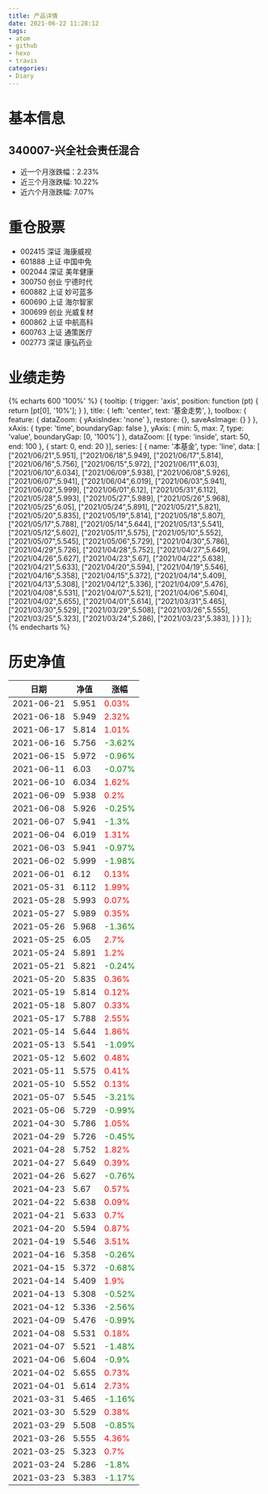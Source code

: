 ```yaml
---
title: 产品详情
date: 2021-06-22 11:28:12
tags:
- atom
- github
- hexo
- travis
categories:
- Diary
---
```


# 基本信息
## 340007-兴全社会责任混合
- 近一个月涨跌幅：2.23%
- 近三个月涨跌幅: 10.22%
- 近六个月涨跌幅: 7.07%

# 重仓股票
- 002415 深证 海康威视
- 601888 上证 中国中免
- 002044 深证 美年健康
- 300750 创业 宁德时代
- 600882 上证 妙可蓝多
- 600690 上证 海尔智家
- 300699 创业 光威复材
- 600862 上证 中航高科
- 600763 上证 通策医疗
- 002773 深证 康弘药业
# 业绩走势

{% echarts 600 '100%' %}
{
  tooltip: {
        trigger: 'axis',
        position: function (pt) {
            return [pt[0], '10%'];
        }
    },
    title: {
        left: 'center',
        text: '基金走势',
    },
    toolbox: {
        feature: {
            dataZoom: {
                yAxisIndex: 'none'
            },
            restore: {},
            saveAsImage: {}
        }
    },
    xAxis: {
        type: 'time',
        boundaryGap: false
    },
    yAxis: {
        min: 5,
        max: 7,
        type: 'value',
        boundaryGap: [0, '100%']
    },
    dataZoom: [{
        type: 'inside',
        start: 50,
        end: 100
    }, {
        start: 0,
        end: 20
    }],
    series: [
        {
            name: '本基金',
            type: 'line',
            data: [
["2021/06/21",5.951],
["2021/06/18",5.949],
["2021/06/17",5.814],
["2021/06/16",5.756],
["2021/06/15",5.972],
["2021/06/11",6.03],
["2021/06/10",6.034],
["2021/06/09",5.938],
["2021/06/08",5.926],
["2021/06/07",5.941],
["2021/06/04",6.019],
["2021/06/03",5.941],
["2021/06/02",5.999],
["2021/06/01",6.12],
["2021/05/31",6.112],
["2021/05/28",5.993],
["2021/05/27",5.989],
["2021/05/26",5.968],
["2021/05/25",6.05],
["2021/05/24",5.891],
["2021/05/21",5.821],
["2021/05/20",5.835],
["2021/05/19",5.814],
["2021/05/18",5.807],
["2021/05/17",5.788],
["2021/05/14",5.644],
["2021/05/13",5.541],
["2021/05/12",5.602],
["2021/05/11",5.575],
["2021/05/10",5.552],
["2021/05/07",5.545],
["2021/05/06",5.729],
["2021/04/30",5.786],
["2021/04/29",5.726],
["2021/04/28",5.752],
["2021/04/27",5.649],
["2021/04/26",5.627],
["2021/04/23",5.67],
["2021/04/22",5.638],
["2021/04/21",5.633],
["2021/04/20",5.594],
["2021/04/19",5.546],
["2021/04/16",5.358],
["2021/04/15",5.372],
["2021/04/14",5.409],
["2021/04/13",5.308],
["2021/04/12",5.336],
["2021/04/09",5.476],
["2021/04/08",5.531],
["2021/04/07",5.521],
["2021/04/06",5.604],
["2021/04/02",5.655],
["2021/04/01",5.614],
["2021/03/31",5.465],
["2021/03/30",5.529],
["2021/03/29",5.508],
["2021/03/26",5.555],
["2021/03/25",5.323],
["2021/03/24",5.286],
["2021/03/23",5.383],
]
        }
    ]
};
{% endecharts %}

# 历史净值

| 日期 | 净值 | 涨幅 |
| --- | --- | --- |
|2021-06-21|5.951|<font color=red>0.03%</font>|
|2021-06-18|5.949|<font color=red>2.32%</font>|
|2021-06-17|5.814|<font color=red>1.01%</font>|
|2021-06-16|5.756|<font color=green>-3.62%</font>|
|2021-06-15|5.972|<font color=green>-0.96%</font>|
|2021-06-11|6.03|<font color=green>-0.07%</font>|
|2021-06-10|6.034|<font color=red>1.62%</font>|
|2021-06-09|5.938|<font color=red>0.2%</font>|
|2021-06-08|5.926|<font color=green>-0.25%</font>|
|2021-06-07|5.941|<font color=green>-1.3%</font>|
|2021-06-04|6.019|<font color=red>1.31%</font>|
|2021-06-03|5.941|<font color=green>-0.97%</font>|
|2021-06-02|5.999|<font color=green>-1.98%</font>|
|2021-06-01|6.12|<font color=red>0.13%</font>|
|2021-05-31|6.112|<font color=red>1.99%</font>|
|2021-05-28|5.993|<font color=red>0.07%</font>|
|2021-05-27|5.989|<font color=red>0.35%</font>|
|2021-05-26|5.968|<font color=green>-1.36%</font>|
|2021-05-25|6.05|<font color=red>2.7%</font>|
|2021-05-24|5.891|<font color=red>1.2%</font>|
|2021-05-21|5.821|<font color=green>-0.24%</font>|
|2021-05-20|5.835|<font color=red>0.36%</font>|
|2021-05-19|5.814|<font color=red>0.12%</font>|
|2021-05-18|5.807|<font color=red>0.33%</font>|
|2021-05-17|5.788|<font color=red>2.55%</font>|
|2021-05-14|5.644|<font color=red>1.86%</font>|
|2021-05-13|5.541|<font color=green>-1.09%</font>|
|2021-05-12|5.602|<font color=red>0.48%</font>|
|2021-05-11|5.575|<font color=red>0.41%</font>|
|2021-05-10|5.552|<font color=red>0.13%</font>|
|2021-05-07|5.545|<font color=green>-3.21%</font>|
|2021-05-06|5.729|<font color=green>-0.99%</font>|
|2021-04-30|5.786|<font color=red>1.05%</font>|
|2021-04-29|5.726|<font color=green>-0.45%</font>|
|2021-04-28|5.752|<font color=red>1.82%</font>|
|2021-04-27|5.649|<font color=red>0.39%</font>|
|2021-04-26|5.627|<font color=green>-0.76%</font>|
|2021-04-23|5.67|<font color=red>0.57%</font>|
|2021-04-22|5.638|<font color=red>0.09%</font>|
|2021-04-21|5.633|<font color=red>0.7%</font>|
|2021-04-20|5.594|<font color=red>0.87%</font>|
|2021-04-19|5.546|<font color=red>3.51%</font>|
|2021-04-16|5.358|<font color=green>-0.26%</font>|
|2021-04-15|5.372|<font color=green>-0.68%</font>|
|2021-04-14|5.409|<font color=red>1.9%</font>|
|2021-04-13|5.308|<font color=green>-0.52%</font>|
|2021-04-12|5.336|<font color=green>-2.56%</font>|
|2021-04-09|5.476|<font color=green>-0.99%</font>|
|2021-04-08|5.531|<font color=red>0.18%</font>|
|2021-04-07|5.521|<font color=green>-1.48%</font>|
|2021-04-06|5.604|<font color=green>-0.9%</font>|
|2021-04-02|5.655|<font color=red>0.73%</font>|
|2021-04-01|5.614|<font color=red>2.73%</font>|
|2021-03-31|5.465|<font color=green>-1.16%</font>|
|2021-03-30|5.529|<font color=red>0.38%</font>|
|2021-03-29|5.508|<font color=green>-0.85%</font>|
|2021-03-26|5.555|<font color=red>4.36%</font>|
|2021-03-25|5.323|<font color=red>0.7%</font>|
|2021-03-24|5.286|<font color=green>-1.8%</font>|
|2021-03-23|5.383|<font color=green>-1.17%</font>|
